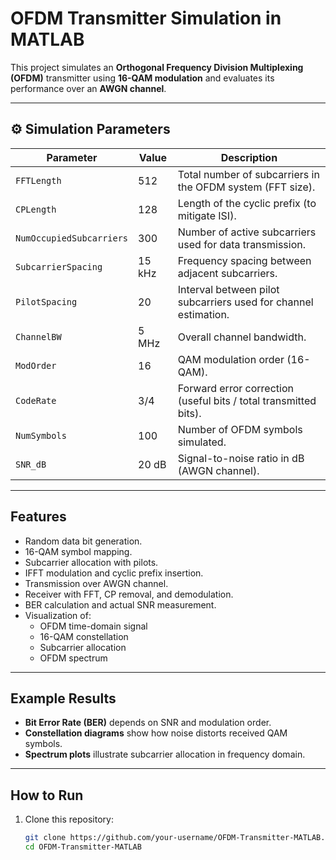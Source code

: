 # OFDM Transmitter Simulation in MATLAB

This project simulates an **Orthogonal Frequency Division Multiplexing (OFDM)** transmitter using **16-QAM modulation** and evaluates its performance over an **AWGN channel**.

---

## ⚙️ Simulation Parameters

| Parameter                 | Value     | Description                                                                 |
|---------------------------|-----------|-----------------------------------------------------------------------------|
| `FFTLength`               | 512       | Total number of subcarriers in the OFDM system (FFT size).                  |
| `CPLength`                | 128       | Length of the cyclic prefix (to mitigate ISI).                              |
| `NumOccupiedSubcarriers`  | 300       | Number of active subcarriers used for data transmission.                    |
| `SubcarrierSpacing`       | 15 kHz    | Frequency spacing between adjacent subcarriers.                             |
| `PilotSpacing`            | 20        | Interval between pilot subcarriers used for channel estimation.             |
| `ChannelBW`               | 5 MHz     | Overall channel bandwidth.                                                  |
| `ModOrder`                | 16        | QAM modulation order (16-QAM).                                              |
| `CodeRate`                | 3/4       | Forward error correction (useful bits / total transmitted bits).            |
| `NumSymbols`              | 100       | Number of OFDM symbols simulated.                                           |
| `SNR_dB`                  | 20 dB     | Signal-to-noise ratio in dB (AWGN channel).                                 |

---

## Features

- Random data bit generation.  
- 16-QAM symbol mapping.  
- Subcarrier allocation with pilots.  
- IFFT modulation and cyclic prefix insertion.  
- Transmission over AWGN channel.  
- Receiver with FFT, CP removal, and demodulation.  
- BER calculation and actual SNR measurement.  
- Visualization of:
  - OFDM time-domain signal
  - 16-QAM constellation
  - Subcarrier allocation
  - OFDM spectrum

---

## Example Results

- **Bit Error Rate (BER)** depends on SNR and modulation order.  
- **Constellation diagrams** show how noise distorts received QAM symbols.  
- **Spectrum plots** illustrate subcarrier allocation in frequency domain.

---

## How to Run

1. Clone this repository:

   ```bash
   git clone https://github.com/your-username/OFDM-Transmitter-MATLAB.git
   cd OFDM-Transmitter-MATLAB
